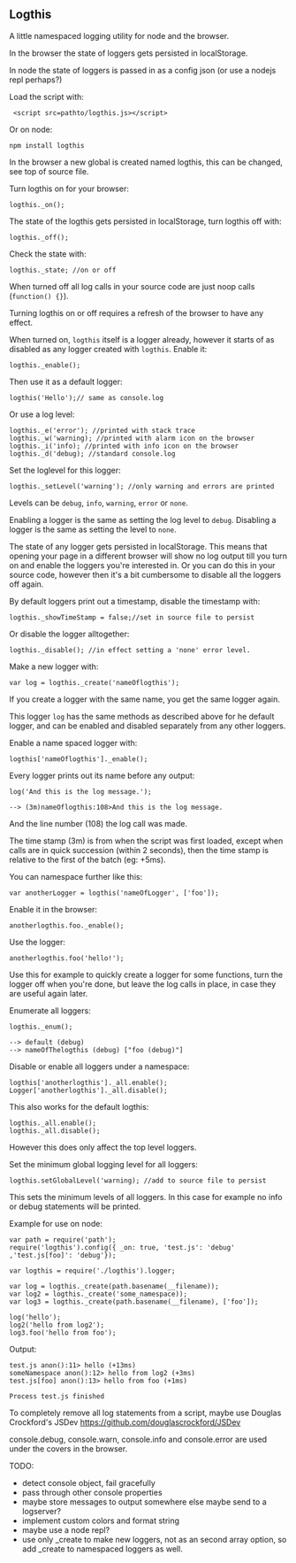 Logthis
------------

A little namespaced logging utility for node and the browser.

In the browser the state of loggers gets persisted in localStorage.

In node the state of loggers is passed in as a config json (or use a nodejs repl
perhaps?)

Load the script with:

     <script src=pathto/logthis.js></script>
	 
Or on node:

	npm install logthis
	
In the browser a new global is created named logthis, this can be changed, see top of source
file.

Turn logthis on for your browser:

	logthis._on();
	
The state of the logthis gets persisted in localStorage, turn logthis off with:

	logthis._off();
	
Check the state with:

	logthis._state; //on or off
	
When turned off all log calls in your source code are just noop calls (`function() {}`).

Turning logthis on or off requires a refresh of the browser to have any effect.

When turned on, `logthis` itself is a logger already, however it starts of as
disabled as any logger created with `logthis`. Enable it:

	logthis._enable();
	
Then use it as a default logger:

	logthis('Hello');// same as console.log
	
Or use a log level:

	logthis._e('error'); //printed with stack trace
	logthis._w('warning); //printed with alarm icon on the browser
	logthis._i('info); //printed with info icon on the browser
	logthis._d('debug); //standard console.log
	
Set the loglevel for this logger:

	logthis._setLevel('warning'); //only warning and errors are printed
	
Levels can be `debug`, `info`, `warning`, `error` or `none`.
	
Enabling a logger is the same as setting the log level to `debug`. Disabling a
logger is the same as setting the level to `none`. 

The state of any logger gets persisted in localStorage. This means that opening
your page in a different browser will show no log output till you turn on and
enable the loggers you're interested in. Or you can do this in your source code,
however then it's a bit cumbersome to disable all the loggers off again.

By default loggers print out a timestamp, disable the timestamp with:

	logthis._showTimeStamp = false;//set in source file to persist
	
Or disable the logger alltogether:

	logthis._disable(); //in effect setting a 'none' error level.
	
Make a new logger with:

    var log = logthis._create('nameOflogthis'); 
	
If you create a logger with the same name, you get the same logger again.

This logger `log` has the same methods as described above for he default logger,
and can be enabled and disabled separately from any other loggers.

Enable a name spaced logger with:

	logthis['nameOflogthis']._enable();
	
Every logger prints out its name before any output:

	log('And this is the log message.');

	--> (3m)nameOflogthis:108>And this is the log message.
	
And the line number (108) the log call was made.	

The time stamp (3m) is from when the script was first loaded, except when calls are
in quick succession (within 2 seconds), then the time stamp is relative to the first of the batch
(eg: +5ms).

You can namespace further like this:

	var anotherLogger = logthis('nameOfLogger', ['foo']);
	
Enable it in the browser:
	
	anotherlogthis.foo._enable();
	
Use the logger:

	anotherlogthis.foo('hello!');
	
Use this for example to quickly create a logger for some functions, turn the
logger off when you're done, but leave the log calls in place, in case they are
useful again later.	

Enumerate all loggers:

	logthis._enum();
	
	--> default (debug) 
	--> nameOfThelogthis (debug) ["foo (debug)"] 
	
Disable or enable all loggers under a namespace:

	logthis['anotherlogthis']._all.enable();
	Logger['anotherlogthis']._all.disable();
	
This also works for the default logthis:

	logthis._all.enable();
	logthis._all.disable();
	
However this does only affect the top level loggers.	

Set the minimum global logging level for all loggers:

	logthis.setGlobalLevel('warning); //add to source file to persist
	
This sets the minimum levels of all loggers. In this case for example no info or
debug statements will be printed.

Example for use on node:

	var path = require('path');
	require('logthis').config({ _on: true, 'test.js': 'debug' ,'test.js[foo]': 'debug'});

	var logthis = require('./logthis').logger;

	var log = logthis._create(path.basename(__filename));
	var log2 = logthis._create('some_namespace));
	var log3 = logthis._create(path.basename(__filename), ['foo']);

	log('hello');
	log2('hello from log2');
	log3.foo('hello from foo');

Output:

	test.js anon():11> hello (+13ms)
	someNamespace anon():12> hello from log2 (+3ms)
	test.js[foo] anon():13> hello from foo (+1ms)

	Process test.js finished

To completely remove all log statements from a script, maybe use Douglas Crockford's JSDev
https://github.com/douglascrockford/JSDev

console.debug, console.warn, console.info and
console.error are used under the covers in the browser.

TODO:

*  detect console object, fail gracefully
*  pass through other console properties
*  maybe store messages to output somewhere else
   maybe send to a logserver?
*  implement custom colors and format string
*  maybe use a node repl?
* use only _create to make new loggers, not as an second array option, so add
   _create to namespaced loggers as well.
